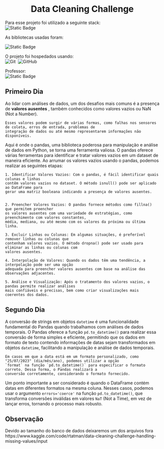 <h1 align="center">Data Cleaning Challenge</h1> 

Para esse projeto foi utilizado a seguinte stack: <br>
![Static Badge](https://img.shields.io/badge/Python-brightgreen)&nbsp;

As bibliotecas usadas foram: <br>

![Static Badge](https://img.shields.io/badge/pandas-blue)&nbsp;
<br>

O projeto foi hospedados usando:<br>
![Git](https://img.shields.io/badge/-Git-05122A?style=flat&logo=git)&nbsp;
![GitHub](https://img.shields.io/badge/-GitHub-05122A?style=flat&logo=github)&nbsp;
<br>

Professor:<br>
![Static Badge](https://img.shields.io/badge/Owner-RACHAEL%20TATMAN-brightgreen)

<h2 align = "left"> Primeiro Dia </h2>
<p>
Ao lidar com análises de dados, um dos desafios mais comuns é a presença de <strong>valores ausentes</strong> , 
também conhecidos como valores vazios ou NaN (Not a Number). 

    Esses valores podem surgir de várias formas, como falhas nos sensores de coleta, erros de entrada, problemas de 
    integração de dados ou até mesmo representarem informações não disponíveis.
    
Aqui é onde o pandas, uma biblioteca poderosa para manipulação e análise de dados em Python, se torna uma ferramenta
valiosa. O pandas oferece várias ferramentas para identificar e tratar valores vazios em um dataset de maneira eficiente.
Ao arrumar os valores vazios usando o pandas, podemos realizar as seguintes etapas:

    1. Identificar Valores Vazios: Com o pandas, é fácil identificar quais colunas e linhas 
    contêm valores vazios no dataset. O método isnull() pode ser aplicado ao DataFrame para 
    gerar uma matriz booleana indicando a presença de valores ausentes.


    2. Preencher Valores Vazios: O pandas fornece métodos como fillna() que permitem preencher
    os valores ausentes com uma variedade de estratégias, como preenchimento com valores constantes,
    média, mediana, ou até mesmo com os valores da próxima ou última linha.

    3. Excluir Linhas ou Colunas: Em algumas situações, é preferível remover linhas ou colunas que 
    contenham valores vazios. O método dropna() pode ser usado para eliminar as linhas ou colunas com
    valores ausentes.

    4. Interpolação de Valores: Quando os dados têm uma tendência, a interpolação pode ser uma opção 
    adequada para preencher valores ausentes com base na análise das observações adjacentes.

    5. Análise e Visualização: Após o tratamento dos valores vazios, o pandas permite realizar análises
    mais confiáveis e precisas, bem como criar visualizações mais coerentes dos dados.
</p>

<h2 align = "left"> Segundo Dia</h2>
<p>

A conversão de strings em objetos `datetime` é uma funcionalidade fundamental do Pandas quando trabalhamos com análises
de dados temporais. O Pandas oferece a função `pd.to_datetime()` para realizar essa conversão de forma simples e 
eficiente, permitindo que os dados em formato de texto contendo informações de datas sejam transformados em objetos
`datetime`, facilitando a manipulação e análise de dados temporais.

    Em casos em que a data está em um formato personalizado, como "25/07/2023" (dia/mês/ano), podemos utilizar a opção
    `format` na função `pd.to_datetime()` para especificar o formato correto. Dessa forma, o Pandas realizará a 
    conversão corretamente, considerando o formato fornecido.


Um ponto importante a ser considerado é quando o DataFrame contém datas em diferentes formatos na mesma coluna. Nesses
casos, podemos usar o argumento `errors='coerce'` na função `pd.to_datetime()`, que transforma conversões inválidas em
valores `NaT` (Not a Time), em vez de lançar erros, tornando o processo mais robusto.

</p>

<h2 align = "left">Observação</h2>
<p>
    Devido ao tamanho do banco de dados deixaremos um dos arquivos fora<br>
    <a>https://www.kaggle.com/code/rtatman/data-cleaning-challenge-handling-missing-values/input</a>
</p>